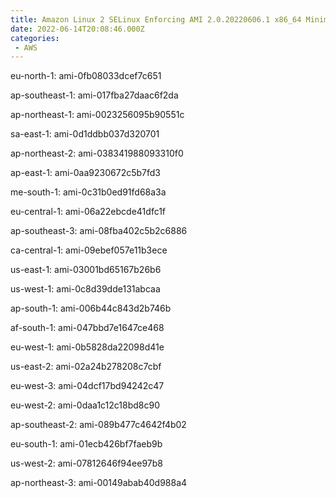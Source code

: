 ```yaml
---
title: Amazon Linux 2 SELinux Enforcing AMI 2.0.20220606.1 x86_64 Minimal HVM gp2
date: 2022-06-14T20:08:46.000Z
categories:
 - AWS
---
```


eu-north-1: ami-0fb08033dcef7c651

ap-southeast-1: ami-017fba27daac6f2da

ap-northeast-1: ami-0023256095b90551c

sa-east-1: ami-0d1ddbb037d320701

ap-northeast-2: ami-038341988093310f0

ap-east-1: ami-0aa9230672c5b7fd3

me-south-1: ami-0c31b0ed91fd68a3a

eu-central-1: ami-06a22ebcde41dfc1f

ap-southeast-3: ami-08fba402c5b2c6886

ca-central-1: ami-09ebef057e11b3ece

us-east-1: ami-03001bd65167b26b6

us-west-1: ami-0c8d39dde131abcaa

ap-south-1: ami-006b44c843d2b746b

af-south-1: ami-047bbd7e1647ce468

eu-west-1: ami-0b5828da22098d41e

us-east-2: ami-02a24b278208c7cbf

eu-west-3: ami-04dcf17bd94242c47

eu-west-2: ami-0daa1c12c18bd8c90

ap-southeast-2: ami-089b477c4642f4b02

eu-south-1: ami-01ecb426bf7faeb9b

us-west-2: ami-07812646f94ee97b8

ap-northeast-3: ami-00149abab40d988a4

